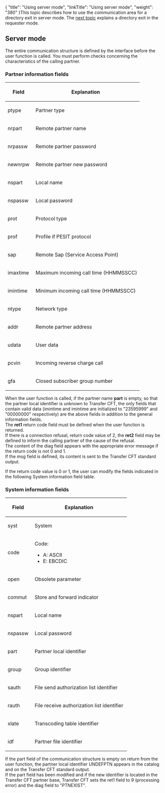 {
    "title": "Using  server mode",
    "linkTitle": "Using server mode",
    "weight": "380"
}This topic describes how to use the communication area for a directory
exit in server mode. The [next topic](../using_requester_mode)
explains a directory exit in the requester mode.

<span id="Server_Mode"></span>

## Server mode

The entire communication structure is defined by the interface before
the user function is called. You must perform checks concerning the characteristics
of the calling partner.

### Partner information fields

<table>
   <thead>
      <tr>
<th class="HeadE-Column1-Header1"><p>Field </p>         </th>
<th class="HeadD-Column1-Header1"><p>Explanation </p>         </th>
      </tr>
   </thead>
   <tbody>
      <tr>
         <td><p>ptype </p>         </td>
         <td><p>Partner type </p>         </td>
      </tr>
      <tr>
         <td><p>nrpart </p>         </td>
         <td><p>Remote partner name </p>         </td>
      </tr>
      <tr>
         <td><p>nrpassw </p>         </td>
         <td><p>Remote partner password </p>         </td>
      </tr>
      <tr>
         <td><p>newnrpw </p>         </td>
         <td><p>Remote partner new password </p>         </td>
      </tr>
      <tr>
         <td><p>nspart </p>         </td>
         <td><p>Local name </p>         </td>
      </tr>
      <tr>
         <td><p>nspassw </p>         </td>
         <td><p>Local password </p>         </td>
      </tr>
      <tr>
         <td><p>prot </p>         </td>
         <td><p>Protocol type </p>         </td>
      </tr>
      <tr>
         <td><p>prof </p>         </td>
         <td><p>Profile if PESIT protocol </p>         </td>
      </tr>
      <tr>
         <td><p>sap </p>         </td>
         <td><p>Remote Sap (Service Access Point) </p>         </td>
      </tr>
      <tr>
         <td><p>imaxtime </p>         </td>
         <td><p>Maximum incoming call time (HHMMSSCC)</p>         </td>
      </tr>
      <tr>
         <td><p>imintime </p>         </td>
         <td><p>Minimum incoming call time (HHMMSSCC)</p>         </td>
      </tr>
      <tr>
         <td><p>ntype </p>         </td>
         <td><p>Network type </p>         </td>
      </tr>
      <tr>
         <td><p>addr </p>         </td>
         <td><p>Remote partner address </p>         </td>
      </tr>
      <tr>
         <td><p>udata </p>         </td>
         <td><p>User data </p>         </td>
      </tr>
      <tr>
         <td><p>pcvin </p>         </td>
         <td><p>Incoming reverse charge call</p>         </td>
      </tr>
      <tr>
         <td><p>gfa </p>         </td>
         <td><p>Closed subscriber group number </p>         </td>
      </tr>
   </tbody>
</table>

When the user function is called, if the partner name **part**
is empty, so that the partner local identifier is unknown to Transfer
CFT, the only fields that contain valid data (imintime and imintime are
initialized to "23595999" and "00000000" respectively)
are the above fields in addition to the general information fields.  
The <span style="font-weight: bold;">ret1</span> return code field must
be defined when the user function is returned.  
If there is a connection refusal, return code value of 2, the <span style="font-weight: bold;">ret2</span>
field may be defined to inform the calling partner of the cause of the
refusal.  
The content of the diag field appears with the appropriate error message
if the return code is not 0 and 1.  
If the msg field is defined, its content is sent to the <span class="mc-variable axway_variables.Component_Short_Name variable">Transfer CFT</span> standard
output.

If the return code value is 0 or 1, the user can modify the fields indicated
in the following System information field table.

### System information fields

<table>
   <thead>
      <tr>
<th class="HeadE-Column1-Header1"><p>Field </p>         </th>
<th class="HeadD-Column1-Header1"><p>Explanation </p>         </th>
      </tr>
   </thead>
   <tbody>
      <tr>
         <td><p>syst </p>         </td>
         <td><p>System </p>         </td>
      </tr>
      <tr>
         <td><p>code </p>         </td>
         <td><p>Code:</p>
<ul>
<li>A: ASCII</li>
<li>E: EBCDIC</li>
</ul>         </td>
      </tr>
      <tr>
         <td><p>open </p>         </td>
         <td><p>Obsolete parameter</p>         </td>
      </tr>
      <tr>
         <td><p>commut </p>         </td>
         <td><p>Store and forward indicator </p>         </td>
      </tr>
      <tr>
         <td><p>nspart </p>         </td>
         <td><p>Local name </p>         </td>
      </tr>
      <tr>
         <td><p>nspassw </p>         </td>
         <td><p>Local password </p>         </td>
      </tr>
      <tr>
         <td><p>part </p>         </td>
         <td><p>Partner local identifier </p>         </td>
      </tr>
      <tr>
         <td><p>group </p>         </td>
         <td><p>Group identifier </p>         </td>
      </tr>
      <tr>
         <td><p>sauth </p>         </td>
         <td><p>File send authorization list identifier </p>         </td>
      </tr>
      <tr>
         <td><p>rauth </p>         </td>
         <td><p>File receive authorization list identifier </p>         </td>
      </tr>
      <tr>
         <td><p>xlate </p>         </td>
         <td><p>Transcoding table identifier </p>         </td>
      </tr>
      <tr>
         <td><p>idf </p>         </td>
         <td><p>Partner file identifier </p>         </td>
      </tr>
   </tbody>
</table>

If the part field of the communication
structure is empty on return from the user function, the partner local
identifier UNDEFPTN appears in
the catalog and on the <span class="mc-variable axway_variables.Component_Short_Name variable">Transfer CFT</span> standard output.  
If the part field has been modified
and if the new identifier is located in the <span class="mc-variable axway_variables.Component_Short_Name variable">Transfer CFT</span> partner base,
<span class="mc-variable axway_variables.Component_Short_Name variable">Transfer CFT</span> sets the ret1 field to 9 (processing error) and the diag
field to "PTNEXIST".
